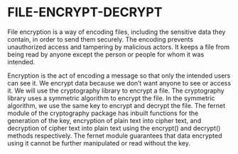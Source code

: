 # FILE-ENCRYPT-DECRYPT

File encryption is a way of encoding files, including the sensitive data they contain, in order to send them securely. The encoding prevents unauthorized access and tampering by malicious actors. It keeps a file from being read by anyone except the person or people for whom it was intended.

Encryption is the act of encoding a message so that only the intended users can see it. We encrypt data because we don’t want anyone to see or access it.
We will use the cryptography library to encrypt a file. The cryptography library uses a symmetric algorithm to encrypt the file. In the symmetric algorithm, we use the same key to encrypt and decrypt the file. 
The fernet module of the cryptography package has inbuilt functions for the generation of the key, encryption of plain text into cipher text, and decryption of cipher text into plain text using the encrypt() and decrypt() methods respectively. The fernet module guarantees that data encrypted using it cannot be further manipulated or read without the key. 
